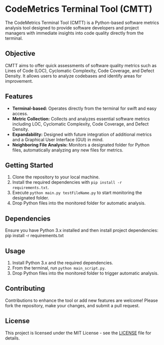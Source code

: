# CodeMetrics Terminal Tool (CMTT)

The CodeMetrics Terminal Tool (CMTT) is a Python-based software metrics analysis tool designed to provide software developers and project managers with immediate insights into code quality directly from the terminal. 

## Objective

CMTT aims to offer quick assessments of software quality metrics such as Lines of Code (LOC), Cyclomatic Complexity, Code Coverage, and Defect Density. It allows users to analyze codebases and identify areas for improvement.

## Features

- **Terminal-based:** Operates directly from the terminal for swift and easy access.
- **Metric Collection:** Collects and analyzes essential software metrics including LOC, Cyclomatic Complexity, Code Coverage, and Defect Density.
- **Expandability:** Designed with future integration of additional metrics and a Graphical User Interface (GUI) in mind.
- **Neighboring File Analysis:** Monitors a designated folder for Python files, automatically analyzing any new files for metrics.

## Getting Started

1. Clone the repository to your local machine.
2. Install the required dependencies with `pip install -r requirements.txt`.
3. Execute `python main.py testFileName.py` to start monitoring the designated folder.
4. Drop Python files into the monitored folder for automatic analysis.

## Dependencies

Ensure you have Python 3.x installed and then install project dependencies:
pip install -r requirements.txt

## Usage

1. Install Python 3.x and the required dependencies.
2. From the terminal, run `python main_script.py`.
3. Drop Python files into the monitored folder to trigger automatic analysis.

## Contributing

Contributions to enhance the tool or add new features are welcome! Please fork the repository, make your changes, and submit a pull request.

## License

This project is licensed under the MIT License - see the [LICENSE](LICENSE) file for details.

